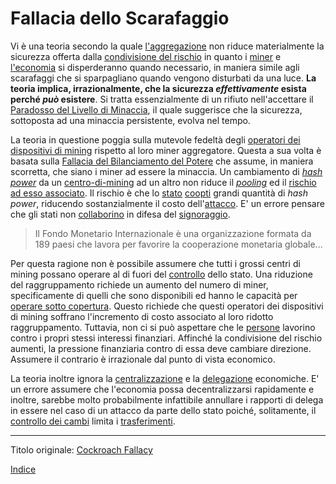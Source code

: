 # Fallacia dello Scarafaggio



Vi è una teoria secondo la quale [l'aggregazione](ch101-glossary.md#aggregazione) non riduce materialmente la sicurezza offerta dalla [condivisione del rischio](ch016-risk-sharing-principle.md) in quanto i [miner](ch101-glossary.md#miner) e [l'economia](ch101-glossary.md#economia) si disperderanno quando necessario, in maniera simile agli scarafaggi che si sparpagliano quando vengono disturbati da una luce. **La teoria implica, irrazionalmente, che la sicurezza _effettivamente_ esista perché _può_ esistere**. Si tratta essenzialmente di un rifiuto nell'accettare il [Paradosso del Livello di Minaccia](ch033-threat-level-paradox.md), il quale suggerisce che la sicurezza, sottoposta ad una minaccia persistente, evolva nel tempo.

La teoria in questione poggia sulla mutevole fedeltà degli [operatori dei dispositivi di mining](ch101-glossary.md#operatore-di-dispositivo-di-mining) rispetto al loro miner aggregatore. Questa a sua volta è basata sulla [Fallacia del Bilanciamento del Potere](ch042-balance-of-power-fallacy.md) che assume, in maniera scorretta, che siano i miner ad essere la minaccia. Un cambiamento di [_hash power_](ch101-glossary.md#hash-power) da un [centro-di-mining](ch101-glossary.md#centro-di-mining-mine) ad un altro non riduce il [_pooling_](ch101-glossary.md#raggruppamento-pooling) ed il [rischio ad esso associato](ch039-pooling-pressure-risk.md). Il rischio è che lo [stato](ch101-glossary.md#) [coopti](ch101-glossary.md#cooptazione-co-option) grandi quantità di _hash power_, riducendo sostanzialmente il costo dell'[attacco](ch101-glossary.md#attacco). E' un errore pensare che gli stati non [collaborino](http://www.imf.org/external/index.htm) in difesa del [signoraggio]().

> Il Fondo Monetario Internazionale è una organizzazione formata da 189 paesi che lavora per favorire la cooperazione monetaria globale...

Per questa ragione non è possibile assumere che tutti i grossi centri di mining possano operare al di fuori del [controllo](ch101-glossary.md#potere) dello stato. Una riduzione del raggruppamento richiede un aumento del numero di miner, specificamente di quelli che sono disponibili ed hanno le capacità per [operare sotto copertura](https://www.theatlantic.com/magazine/archive/2017/09/big-in-venezuela/534177/). Questo richiede che questi operatori dei dispositivi di mining soffrano l'incremento di costo associato al loro ridotto raggruppamento. Tuttavia, non ci si può aspettare che le [persone](ch101-glossary.md#persona) lavorino contro i propri stessi interessi finanziari. Affinché la condivisione del rischio aumenti, la pressione finanziaria contro di essa deve cambiare direzione. Assumere il contrario è irrazionale dal punto di vista economico.

La teoria inoltre ignora la [centralizzazione](ch101-glossary.md#centralizzazione) e la [delegazione](ch101-glossary.md#delegazione) economiche. E' un errore assumere che l'economia possa decentralizzarsi rapidamente e inoltre, sarebbe molto probabilmente infattibile annullare i rapporti di delega in essere nel caso di un attacco da parte dello stato poiché, solitamente, il [controllo dei cambi](https://en.wikipedia.org/wiki/Foreign_exchange_controls) limita i [trasferimenti](ch101-glossary.md#trasferimento).

---

Titolo originale: [Cockroach Fallacy](https://github.com/libbitcoin/libbitcoin-system/wiki/Cockroach-Fallacy)

[Indice](/README.md)
